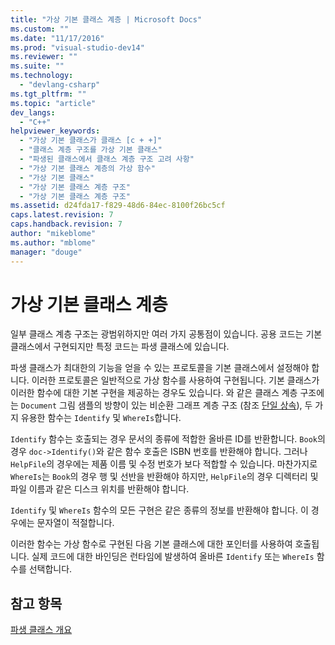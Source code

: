 ```yaml
---
title: "가상 기본 클래스 계층 | Microsoft Docs"
ms.custom: ""
ms.date: "11/17/2016"
ms.prod: "visual-studio-dev14"
ms.reviewer: ""
ms.suite: ""
ms.technology: 
  - "devlang-csharp"
ms.tgt_pltfrm: ""
ms.topic: "article"
dev_langs: 
  - "C++"
helpviewer_keywords: 
  - "가상 기본 클래스가 클래스 [c + +]"
  - "클래스 계층 구조를 가상 기본 클래스"
  - "파생된 클래스에서 클래스 계층 구조 고려 사항"
  - "가상 기본 클래스 계층의 가상 함수"
  - "가상 기본 클래스"
  - "가상 기본 클래스 계층 구조"
  - "가상 기본 클래스 계층 구조"
ms.assetid: d24fda17-f829-48d6-84ec-8100f26bc5cf
caps.latest.revision: 7
caps.handback.revision: 7
author: "mikeblome"
ms.author: "mblome"
manager: "douge"
---
```

# 가상 기본 클래스 계층
일부 클래스 계층 구조는 광범위하지만 여러 가지 공통점이 있습니다. 공용 코드는 기본 클래스에서 구현되지만 특정 코드는 파생 클래스에 있습니다.  
  
 파생 클래스가 최대한의 기능을 얻을 수 있는 프로토콜을 기본 클래스에서 설정해야 합니다. 이러한 프로토콜은 일반적으로 가상 함수를 사용하여 구현됩니다. 기본 클래스가 이러한 함수에 대한 기본 구현을 제공하는 경우도 있습니다. 와 같은 클래스 계층 구조에는 `Document` 그림 샘플의 방향이 있는 비순환 그래프 계층 구조 \(참조 [단일 상속](/visual-cpp/cpp/single-inheritance)\), 두 가지 유용한 함수는 `Identify` 및 `WhereIs`합니다.  
  
 `Identify` 함수는 호출되는 경우 문서의 종류에 적합한 올바른 ID를 반환합니다. `Book`의 경우 `doc->Identify()`와 같은 함수 호출은 ISBN 번호를 반환해야 합니다. 그러나 `HelpFile`의 경우에는 제품 이름 및 수정 번호가 보다 적합할 수 있습니다. 마찬가지로 `WhereIs`는 `Book`의 경우 행 및 선반을 반환해야 하지만, `HelpFile`의 경우 디렉터리 및 파일 이름과 같은 디스크 위치를 반환해야 합니다.  
  
 `Identify` 및 `WhereIs` 함수의 모든 구현은 같은 종류의 정보를 반환해야 합니다. 이 경우에는 문자열이 적절합니다.  
  
 이러한 함수는 가상 함수로 구현된 다음 기본 클래스에 대한 포인터를 사용하여 호출됩니다. 실제 코드에 대한 바인딩은 런타임에 발생하여 올바른 `Identify` 또는 `WhereIs` 함수를 선택합니다.  
  
## 참고 항목  
 [파생 클래스 개요](../misc/overview-of-derived-classes.md)